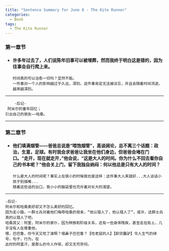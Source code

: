 ```yaml
---
title: "Sentence Summary for June 8 - The Kite Runner"
categories:
  - Book
tags:
  - The Kite Runner
---
```


### 第一章节

* #### 许多年过去了，人们说陈年旧事可以被埋葬，然而我终于明白这是错的，因为往事会自行爬上来。

      时间真的可以治愈一切吗？显然不能。
      一件事对一个人的影响越过于久远，深刻，这件事肯定无法被淡忘，并且会随着时间流逝，越来越深刻。
-- --


        -后记-
     阿米尔的童年回忆；
    引出自己的朋友——哈桑。

-- --

### 第二章节

* #### 他们填满烟管——爸爸总说是“喂饱烟管”，高谈阔论，总不离三个话题：政治，生意，足球。有时我会求爸爸让我坐在他们身边，但爸爸会堵在门口。“走开，现在就走开，”他会说，“这是大人的时间。你为什么不回去看你自己的书本呢？”他会关上门，留下我独自纳闷：何以他总是只有大人的时间？

      什么是大人的时间呢？事实上在很小的时候我也是这样：这件事大人来就好...大人谈话小孩子别插嘴...
      随着这些话的出口，我小小的脑袋里也充斥着对长大的渴望。

-- --

    -后记-
    阿米尔和哈桑美好却又不怎么美好的回忆。
    因为走小路，一群士兵对着他们侮辱哈桑的母亲，“他认错人了，他认错人了”，或许，这群士兵真的认错人了吧。
    哈桑其父：阿里，阿米尔的家仆，因为种族和阶级关系，还有一些身体残疾，甚至走在街上，几乎没有人在尊重他，
    喂，巴巴鲁，你今天又吃了谁啊？塌鼻子巴巴鲁？【吃老鼠的人】【卸货蠢驴】令人生气的绰号，句子，行为，在
    此时的阿富汗，是那么的令人作呕，却又无可奈何。
